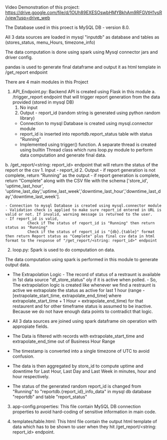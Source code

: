 Video Demonstration of this project: https://drive.google.com/file/d/1OUh89EXESOswbHMYBkhAm9RFGVtH1ysR/view?usp=drive_web

The Database used in this proect is MySQL DB - version 8.0.

All 3 data sources are loaded in mysql "inputdb" as database and  tables as (stores_status, menu_Hours, timezone_info)

The data computation is done using spark using Mysql connector jars and driver config.

pandas is used to generate final dataframe and output it as html template in /get_report endpoint

There are 4 main modules in this Project

1) API_Endpoint.py:
Backend API is created using Flask in this module
a. /trigger_report endpoint that will trigger report generation from the data provided (stored in mysql DB)
    1. No input 
    2. Output - report_id (random string is generated using python random library) 
    - Connection to mysql Database is created using mysql.connector module
    - report_id is inserted into reportdb.report_status table with status "Running"
    - Implemented using trigger() function. A separate thread is created using builtin Thread class which runs loop.py module to perform data computation and generate final data.
    
b. /get_report/<string: report_id> endpoint that will return the status of the report or the csv
    1. Input - report_id
    2. Output
        - if report generation is not complete, return “Running” as the output
        - if report generation is complete, return “Complete” along with the CSV file with the schema ['store_id', 'uptime_last_hour',   'uptime_last_day','uptime_last_week','downtime_last_hour','downtime_last_day','downtime_last_week'].

    - Connection to mysql Database is created using mysql.connector module
    - Validation check is applied to make sure report_id entered in URL is valid or not. If invalid, warning message is returned to the user.
    - If report_id is valid,
              Check if The status of report_id is "Running" then return status as "Running"    
              Check if the status of report_id is "{db}.{table}" format then return Report status as "Complete" plus final csv data in html format to the response of "/get_report/<string: report_id>" endpoint 


2) loop.py:
Spark is used to do computation on data.

The data computation using spark is performed in this module to generate output data.
- The Extrapolation Logic
       - The record of status of a restraunt is available in 1st data source "df_store_status" oly if it is active when polled.
       - So, The extrapolation logic is created like whenever we find a restraunt is active we extrapolate the status as active for last 1  hour (range - [extrapolate_start_time, extrapolate_end_time] where extrapolate_start_time + 1 Hour = extrapolate_end_time) for that restaurent and for other timeframe status is assumed to be inactive. Because we do not have enough data points to contradict that logic.

- All 3 data sources are joined using spark dataframe oin operation with appropiate fields.
- The Data is filtered with records with extrapolate_start_time and extrapolate_end_time out of Business Hour Range       
- The timestamp is converted into a single timezone of UTC to avoid confusion.
- The data is then aggregated by store_id to compute uptime and downtime for Last Hour, Last Day and Last Week in minutes, hour and hour respectively.
- The status of the generated random report_id is changed from "Running" to "reportdb.{report_id}_info_data" in mysql db database "reportdb" and table "report_status"

3) app-config.properties:
This file contain MySQL DB connection properties to avoid hard-coding of sensitive information in main code.

4) templates/table.html:
This html file contain the output html template of data which has to be shown to user when they hit /get_report/<string: report_id> endpoint.







